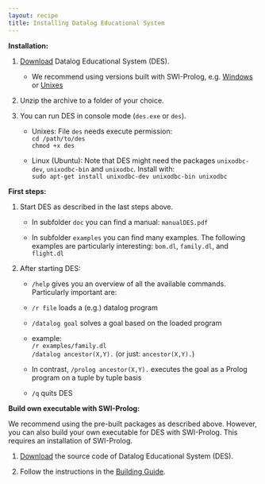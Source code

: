 ```yaml
---
layout: recipe
title: Installing Datalog Educational System
---
```


**Installation:**

1. [Download](https://www.fdi.ucm.es/profesor/fernan/des/html/download.html) Datalog Educational System (DES).

   * We recommend using versions built with SWI-Prolog, e.g. [Windows](https://sourceforge.net/projects/des/files/des/des6.3/DES6.3ACIDE0.17Windows64SWI.zip/download) or [Unixes](https://sourceforge.net/projects/des/files/des/des6.3/DES6.3ACIDE0.17UnixesSWI.zip/download)
   
2. Unzip the archive to a folder of your choice.

3. You can run DES in console mode (`des.exe` or `des`).

   * Unixes: File `des` needs execute permission:  
    `cd /path/to/des`  
    `chmod +x des`

   * Linux (Ubuntu): Note that DES might need the packages `unixodbc-dev`, `unixodbc-bin` and `unixodbc`. Install with:  
   `sudo apt-get install unixodbc-dev unixodbc-bin unixodbc`

**First steps:**

1. Start DES as described in the last steps above.
 
    * In subfolder `doc` you can find a manual: `manualDES.pdf`
 
    * In subfolder `examples` you can find many examples. The following examples are particularly interesting: 
      `bom.dl`, `family.dl`, and `flight.dl`

2. After starting DES: 
    * `/help` gives you an overview of all the available commands. Particularly important are:
    * `/r file`         loads a (e.g.) datalog program
    * `/datalog goal`   solves a goal based on the loaded program

    * example:  
      `/r examples/family.dl`  
      `/datalog ancestor(X,Y).`   (or just: `ancestor(X,Y).`)

    * In contrast, `/prolog ancestor(X,Y).` executes the goal as a Prolog program on a tuple by tuple basis
    
    * `/q`              quits DES 

**Build own executable with SWI-Prolog:**

We recommend using the pre-built packages as described above. However, you can also build your own executable for DES
with SWI-Prolog. This requires an installation of SWI-Prolog.

1. [Download](https://sourceforge.net/projects/des/files/des/des6.3/DES6.3SWI.zip/download) the source code of Datalog Educational System (DES).

2. Follow the instructions in the [Building Guide](https://sourceforge.net/projects/des/files/des/des6.3/Building_executables_SWI-Prolog.txt/download).
